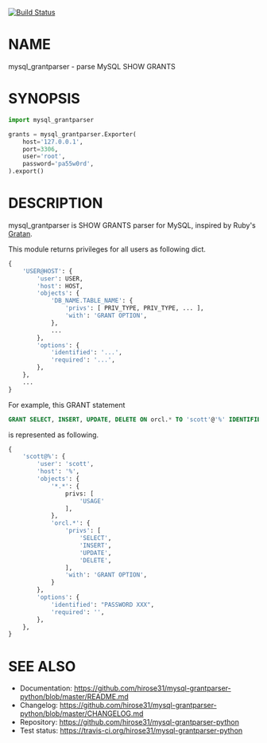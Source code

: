 [![Build Status](https://travis-ci.org/hirose31/mysql-grantparser-python.svg?branch=master)](https://travis-ci.org/hirose31/mysql-grantparser-python)

# NAME

mysql_grantparser - parse MySQL SHOW GRANTS

# SYNOPSIS

``` python
import mysql_grantparser

grants = mysql_grantparser.Exporter(
    host='127.0.0.1',
    port=3306,
    user='root',
    password='pa55w0rd',
).export()

```

# DESCRIPTION

mysql_grantparser is SHOW GRANTS parser for MySQL, inspired by Ruby's [Gratan](https://github.com/codenize-tools/gratan).

This module returns privileges for all users as following dict.

``` python
{
    'USER@HOST': {
        'user': USER,
        'host': HOST,
        'objects': {
            'DB_NAME.TABLE_NAME': {
                'privs': [ PRIV_TYPE, PRIV_TYPE, ... ],
                'with': 'GRANT OPTION',
            },
            ...
        },
        'options': {
            'identified': '...',
            'required': '...',
        },
    },
    ...
}
```

For example, this GRANT statement

``` sql
GRANT SELECT, INSERT, UPDATE, DELETE ON orcl.* TO 'scott'@'%' IDENTIFIED BY 'tiger' WITH GRANT OPTION;
```

is represented as following.

``` python
{
    'scott@%': {
        'user': 'scott',
        'host': '%',
        'objects': {
            '*.*': {
                privs: [
                    'USAGE'
                ],
            },
            'orcl.*': {
                'privs': [
                    'SELECT',
                    'INSERT',
                    'UPDATE',
                    'DELETE',
                ],
                'with': 'GRANT OPTION',
            }
        },
        'options': {
            'identified': "PASSWORD XXX",
            'required': '',
        },
    },
}
```

# SEE ALSO

- Documentation: https://github.com/hirose31/mysql-grantparser-python/blob/master/README.md
- Changelog: https://github.com/hirose31/mysql-grantparser-python/blob/master/CHANGELOG.md
- Repository: https://github.com/hirose31/mysql-grantparser-python
- Test status: https://travis-ci.org/hirose31/mysql-grantparser-python
